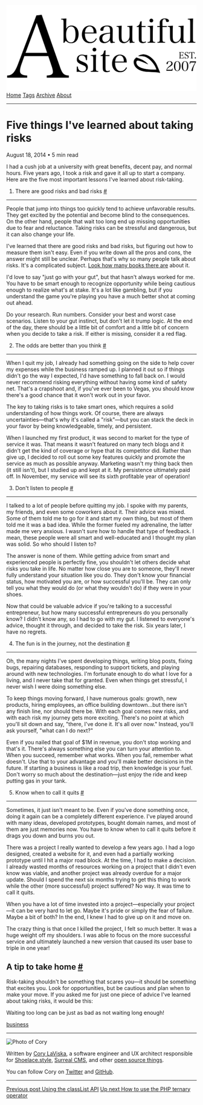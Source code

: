 <a href="../../index.html" class="header-link"><img src="../../images/logos/wordmark.svg" alt="A Beautiful Site" class="wordmark" /></a> <a href="../../index.html" class="nav-item">Home</a> <a href="../../tags/index.html" class="nav-item">Tags</a> <a href="../index.html" class="nav-item">Archive</a> <a href="../../about/index.html" class="nav-item">About</a>

------------------------------------------------------------------------

Five things I've learned about taking risks
===========================================

August 18, 2014 • 5 min read

I had a cush job at a university with great benefits, decent pay, and normal hours. Five years ago, I took a risk and gave it all up to start a company. Here are the five most important lessons I've learned about risk-taking.

1. There are good risks and bad risks <a href="#1.-there-are-good-risks-and-bad-risks" class="direct-link">#</a>
----------------------------------------------------------------------------------------------------------------

People that jump into things too quickly tend to achieve unfavorable results. They get excited by the potential and become blind to the consequences. On the other hand, people that wait too long end up missing opportunities due to fear and reluctance. Taking risks can be stressful and dangerous, but it can also change your life.

I've learned that there are good risks and bad risks, but figuring out how to measure them isn't easy. Even if you write down all the pros and cons, the answer might still be unclear. Perhaps that's why so many people talk about risks. It's a complicated subject. [Look how many books there are](http://www.amazon.com/s/ref=sr_nr_n_0/188-1398068-9841564?rh=n%3A283155%2Cn%3A4749%2Ck%3Arisk+taking&keywords=risk+taking&ie=UTF8&qid=1408142253&rnid=1000) about it.

I'd love to say "just go with your gut", but that hasn't always worked for me. You have to be smart enough to recognize opportunity while being cautious enough to realize what's at stake. It's a lot like gambling, but if you understand the game you're playing you have a much better shot at coming out ahead.

Do your research. Run numbers. Consider your best and worst case scenarios. Listen to your gut instinct, but don't let it trump logic. At the end of the day, there should be a little bit of comfort and a little bit of concern when you decide to take a risk. If either is missing, consider it a red flag.

2. The odds are better than you think <a href="#2.-the-odds-are-better-than-you-think" class="direct-link">#</a>
----------------------------------------------------------------------------------------------------------------

When I quit my job, I already had something going on the side to help cover my expenses while the business ramped up. I planned it out so if things didn't go the way I expected, I'd have something to fall back on. I would never recommend risking everything without having some kind of safety net. That's a crapshoot and, if you've ever been to Vegas, you should know there's a good chance that it won't work out in your favor.

The key to taking risks is to take smart ones, which requires a solid understanding of how things work. Of course, there are always uncertainties—that's why it's called a "risk"—but you can stack the deck in your favor by being knowledgeable, timely, and persistent.

When I launched my first product, it was second to market for the type of service it was. That means it wasn't featured on many tech blogs and it didn't get the kind of coverage or hype that its competitor did. Rather than give up, I decided to roll out some key features quickly and promote the service as much as possible anyway. Marketing wasn't my thing back then (it still isn't), but I studied up and kept at it. My persistence ultimately paid off. In November, my service will see its sixth profitable year of operation!

3. Don't listen to people <a href="#3.-don&#39;t-listen-to-people" class="direct-link">#</a>
--------------------------------------------------------------------------------------------

I talked to a lot of people before quitting my job. I spoke with my parents, my friends, and even some coworkers about it. Their advice was mixed. Some of them told me to go for it and start my own thing, but most of them told me it was a bad idea. While the former fueled my adrenaline, the latter made me very anxious. I wasn't sure how to handle that type of feedback. I mean, these people were all smart and well-educated and I thought my plan was solid. So who should I listen to?

The answer is none of them. While getting advice from smart and experienced people is perfectly fine, you shouldn't let others decide what risks you take in life. No matter how close you are to someone, they'll never fully understand your situation like you do. They don't know your financial status, how motivated you are, or how successful you'll be. They can only tell you what they would do (or what they wouldn't do) if they were in your shoes.

Now that could be valuable advice if you're talking to a successful entrepreneur, but how many successful entrepreneurs do you personally know? I didn't know any, so I had to go with my gut. I listened to everyone's advice, thought it through, and decided to take the risk. Six years later, I have no regrets.

4. The fun is in the journey, not the destination <a href="#4.-the-fun-is-in-the-journey%2C-not-the-destination" class="direct-link">#</a>
------------------------------------------------------------------------------------------------------------------------------------------

Oh, the many nights I've spent developing things, writing blog posts, fixing bugs, repairing databases, responding to support tickets, and playing around with new technologies. I'm fortunate enough to do what I love for a living, and I never take that for granted. Even when things get stressful, I never wish I were doing something else.

To keep things moving forward, I have numerous goals: growth, new products, hiring employees, an office building downtown...but there isn't any finish line, nor should there be. With each goal comes new risks, and with each risk my journey gets more exciting. There's no point at which you'll sit down and say, "there, I've done it. It's all over now." Instead, you'll ask yourself, "what can I do next?"

Even if you nailed that goal of $1M in revenue, you don't stop working and that's it. There's always something else you can turn your attention to. When you succeed, remember what works. When you fail, remember what doesn't. Use that to your advantage and you'll make better decisions in the future. If starting a business is like a road trip, then knowledge is your fuel. Don't worry so much about the destination—just enjoy the ride and keep putting gas in your tank.

5. Know when to call it quits <a href="#5.-know-when-to-call-it-quits" class="direct-link">#</a>
------------------------------------------------------------------------------------------------

Sometimes, it just isn't meant to be. Even if you've done something once, doing it again can be a completely different experience. I've played around with many ideas, developed prototypes, bought domain names, and most of them are just memories now. You have to know when to call it quits before it drags you down and burns you out.

There was a project I really wanted to develop a few years ago. I had a logo designed, created a website for it, and even had a partially working prototype until I hit a major road block. At the time, I had to make a decision. I already wasted months of resources working on a project that I didn't even know was viable, and another project was already overdue for a major update. Should I spend the next six months trying to get this thing to work while the other (more successful) project suffered? No way. It was time to call it quits.

When you have a lot of time invested into a project—especially your project—it can be very hard to let go. Maybe it's pride or simply the fear of failure. Maybe a bit of both? In the end, I knew I had to give up on it and move on.

The crazy thing is that once I killed the project, I felt so much better. It was a huge weight off my shoulders. I was able to focus on the more successful service and ultimately launched a new version that caused its user base to triple in one year!

A tip to take home <a href="#a-tip-to-take-home" class="direct-link">#</a>
--------------------------------------------------------------------------

Risk-taking shouldn't be something that scares you—it should be something that excites you. Look for opportunities, but be cautious and plan when to make your move. If you asked me for just one piece of advice I've learned about taking risks, it would be this:

Waiting too long can be just as bad as not waiting long enough!

<a href="../../tags/business/index.html" class="post-tag">business</a>

------------------------------------------------------------------------

<img src="http://0.gravatar.com/avatar/bf1b3b95fd5b096a3592247c29667b33?s=512" alt="Photo of Cory" class="avatar avatar-small" />

Written by [Cory LaViska](../../index-4.html), a software engineer and UX architect responsible for [Shoelace.style](https://shoelace.style/), [Surreal CMS](https://www.surrealcms.com/), and other [open source things](https://github.com/claviska).

You can follow Cory on [Twitter](https://twitter.com/bgooonz) and [GitHub](https://github.com/claviska).

------------------------------------------------------------------------

<a href="../using-the-classlist-api/index.html" class="post-nav-previous"><span class="small">Previous post</span> Using the classList API</a> <a href="../how-to-use-the-php-ternary-operator/index.html" class="post-nav-next"><span class="small">Up next</span> How to use the PHP ternary operator</a>
